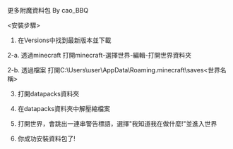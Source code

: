 更多附魔資料包 By cao_BBQ

<安裝步驟>

  1. 在Versions中找到最新版本並下載

  2-a. 透過minecraft 打開minecraft-選擇世界-編輯-打開世界資料夾

  2-b. 透過檔案 打開C:\Users\user\AppData\Roaming\.minecraft\saves\<世界名稱> 

  3. 打開datapacks資料夾
  
  4. 在datapacks資料夾中解壓縮檔案

  5. 打開世界，會跳出一連串警告標語，選擇"我知道我在做什麼!"並進入世界

  6. 你成功安裝資料包了!
